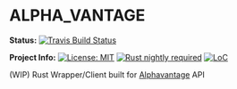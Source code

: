 # ALPHA_VANTAGE

**Status:**
[![Travis Build Status](https://travis-ci.org/iamsauravsharma/alpha_vantage.svg?branch=master)](https://travis-ci.com/iamsauravsharma/alpha_vantage)

**Project Info:**
[![License: MIT](https://img.shields.io/github/license/iamsauravsharma/alpha_vantage.svg)](LICENSE)
[![Rust nightly required](https://img.shields.io/badge/rust-nightly-blue.svg)](https://rustup.rs)
[![LoC](https://tokei.rs/b1/github/iamsauravsharma/alpha_vantage)](https://github.com/iamsauravsharma/alpha_vantage)


(WIP) Rust Wrapper/Client built for [Alphavantage](https://www.alphavantage.co)  API